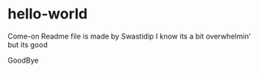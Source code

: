 # hello-world

Come-on Readme file is made by Swastidip
I know its a bit overwhelmin' but its good

GoodBye
